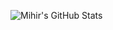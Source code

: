 ![Mihir's GitHub Stats](https://github-readme-stats.vercel.app/api?username=jakshayraj&show_icons=true&title_color=fff&icon_color=79ff97&text_color=9f9f9f&bg_color=151515)
